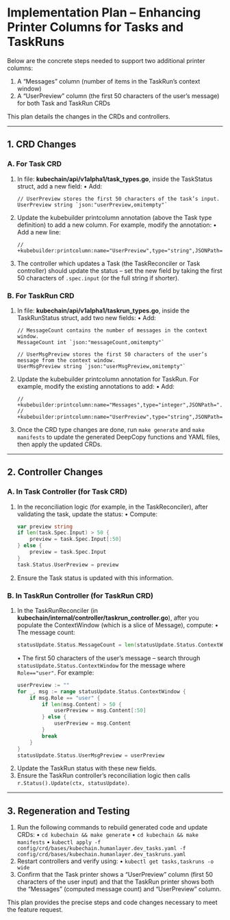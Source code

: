 # Implementation Plan – Enhancing Printer Columns for Tasks and TaskRuns

Below are the concrete steps needed to support two additional printer columns:
1. A “Messages” column (number of items in the TaskRun’s context window)
2. A “UserPreview” column (the first 50 characters of the user’s message) for both Task and TaskRun CRDs

This plan details the changes in the CRDs and controllers.

---

## 1. CRD Changes

### A. For Task CRD
1. In file: **kubechain/api/v1alpha1/task_types.go**, inside the TaskStatus struct, add a new field:
   • Add:
   ```
   // UserPreview stores the first 50 characters of the task’s input.
   UserPreview string `json:"userPreview,omitempty"`
   ```
2. Update the kubebuilder printcolumn annotation (above the Task type definition) to add a new column. For example, modify the annotation:
   • Add a new line:
   ```
   // +kubebuilder:printcolumn:name="UserPreview",type="string",JSONPath=".status.userPreview"
   ```
3. The controller which updates a Task (the TaskReconciler or Task controller) should update the status – set the new field by taking the first 50 characters of `.spec.input` (or the full string if shorter).

### B. For TaskRun CRD
1. In file: **kubechain/api/v1alpha1/taskrun_types.go**, inside the TaskRunStatus struct, add two new fields:
   • Add:
   ```
   // MessageCount contains the number of messages in the context window.
   MessageCount int `json:"messageCount,omitempty"`

   // UserMsgPreview stores the first 50 characters of the user’s message from the context window.
   UserMsgPreview string `json:"userMsgPreview,omitempty"`
   ```
2. Update the kubebuilder printcolumn annotation for TaskRun. For example, modify the existing annotations to add:
   • Add:
   ```
   // +kubebuilder:printcolumn:name="Messages",type="integer",JSONPath=".status.messageCount",priority=1
   // +kubebuilder:printcolumn:name="UserPreview",type="string",JSONPath=".status.userMsgPreview",priority=1
   ```
3. Once the CRD type changes are done, run `make generate` and `make manifests` to update the generated DeepCopy functions and YAML files, then apply the updated CRDs.

---

## 2. Controller Changes

### A. In Task Controller (for Task CRD)
1. In the reconciliation logic (for example, in the TaskReconciler), after validating the task, update the status:
   • Compute:
   ```go
   var preview string
   if len(task.Spec.Input) > 50 {
       preview = task.Spec.Input[:50]
   } else {
       preview = task.Spec.Input
   }
   task.Status.UserPreview = preview
   ```
2. Ensure the Task status is updated with this information.

### B. In TaskRun Controller (for TaskRun CRD)
1. In the TaskRunReconciler (in **kubechain/internal/controller/taskrun_controller.go**), after you populate the ContextWindow (which is a slice of Message), compute:
   • The message count:
   ```go
   statusUpdate.Status.MessageCount = len(statusUpdate.Status.ContextWindow)
   ```
   • The first 50 characters of the user’s message – search through `statusUpdate.Status.ContextWindow` for the message where `Role=="user"`. For example:
   ```go
   userPreview := ""
   for _, msg := range statusUpdate.Status.ContextWindow {
       if msg.Role == "user" {
           if len(msg.Content) > 50 {
               userPreview = msg.Content[:50]
           } else {
               userPreview = msg.Content
           }
           break
       }
   }
   statusUpdate.Status.UserMsgPreview = userPreview
   ```
2. Update the TaskRun status with these new fields.
3. Ensure the TaskRun controller’s reconciliation logic then calls `r.Status().Update(ctx, statusUpdate)`.

---

## 3. Regeneration and Testing

1. Run the following commands to rebuild generated code and update CRDs:
   • `cd kubechain && make generate`
   • `cd kubechain && make manifests`
   • `kubectl apply -f config/crd/bases/kubechain.humanlayer.dev_tasks.yaml -f config/crd/bases/kubechain.humanlayer.dev_taskruns.yaml`
2. Restart controllers and verify using:
   • `kubectl get tasks,taskruns -o wide`
3. Confirm that the Task printer shows a “UserPreview” column (first 50 characters of the user input) and that the TaskRun printer shows both the “Messages” (computed message count) and “UserPreview” column.

This plan provides the precise steps and code changes necessary to meet the feature request.
